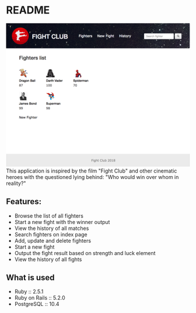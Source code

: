 # README

![fighters_view](/app/assets/images/readme.png)
This application is inspired by the film "Fight Club" and other cinematic heroes with the questioned lying behind: "Who would win over whom in reality?"

## Features:
  - Browse the list of all fighters
  - Start a new fight with the winner output
  - View the history of all matches
  - Search fighters on index page
  - Add, update and delete fighters
  - Start a new fight
  - Output the fight result based on strength and luck element
  - View the history of all fights

## What is used
  - Ruby :: 2.5.1
  - Ruby on Rails :: 5.2.0
  - PostgreSQL :: 10.4
